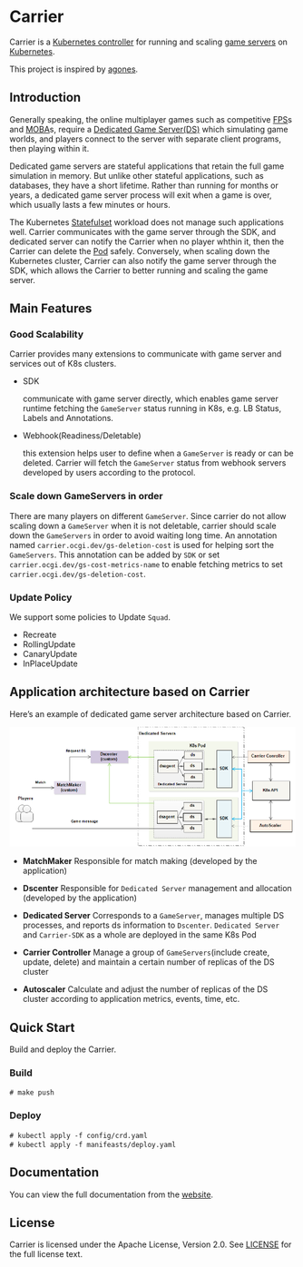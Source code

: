# Carrier

Carrier is a [Kubernetes controller](https://kubernetes.io/docs/concepts/architecture/controller/) for running and scaling [game servers](https://en.wikipedia.org/wiki/Game_server) on [Kubernetes](https://kubernetes.io/).

This project is inspired by [agones](https://github.com/googleforgames/agones).

## Introduction

Generally speaking, the online multiplayer games such as competitive [FPS](https://en.wikipedia.org/wiki/First-person_shooter)s and [MOBA](https://en.wikipedia.org/wiki/Multiplayer_online_battle_arena)s, require a [Dedicated Game Server(DS)](https://en.wikipedia.org/wiki/Game_server#Dedicated_server) which simulating game worlds, and players connect to the server with separate client programs, then playing within it. 

Dedicated game servers are stateful applications that retain the full game simulation in memory. But unlike other stateful applications, such as databases, they have a short lifetime. Rather than running for months or years, a dedicated game server process will exit when a game is over, which usually lasts a few minutes or hours.

The Kubernetes [Statefulset](https://kubernetes.io/docs/concepts/workloads/controllers/statefulset/) workload does not manage such applications well. Carrier communicates with the game server through the SDK, and dedicated server can notify the Carrier when no player whthin it, then the Carrier can delete the [Pod](https://kubernetes.io/docs/concepts/workloads/pods/) safely. Conversely, when scaling down the Kubernetes cluster, Carrier can also notify the game server through the SDK, which allows the Carrier to better running and scaling the game server.

## Main Features

### Good Scalability

Carrier provides many extensions to communicate with game server and services out of K8s clusters.

- SDK

  communicate with game server directly, which enables game server runtime fetching the `GameServer` status running in K8s, e.g. LB Status, Labels and 
  Annotations.
  
- Webhook(Readiness/Deletable)

  this extension helps user to define when a `GameServer` is ready or can be deleted. Carrier will fetch the `GameServer` status from webhook servers developed 
  by users according to the protocol.

### Scale down GameServers in order

There are many players on different `GameServer`. Since carrier do not allow scaling down a `GameServer` when it is not deletable, carrier should scale down 
the `GameServers` in order to avoid waiting long time. An annotation named `carrier.ocgi.dev/gs-deletion-cost` is used for helping sort the `GameServers`. 
This annotation can be added by `SDK` or set `carrier.ocgi.dev/gs-cost-metrics-name` to enable fetching metrics to set `carrier.ocgi.dev/gs-deletion-cost`. 

### Update Policy

We support some policies to Update `Squad`.

- Recreate
- RollingUpdate
- CanaryUpdate
- InPlaceUpdate

## Application architecture based on Carrier

Here’s an example of dedicated game server architecture based on Carrier.

![The overall game server architecture](./docs/img/application_architecture.png)

- **MatchMaker** Responsible for match making (developed by the application)

- **Dscenter** Responsible for `Dedicated Server` management and allocation (developed by the application)

- **Dedicated Server** Corresponds to a `GameServer`, manages multiple DS processes, and reports ds information to `Dscenter`. `Dedicated Server` and `Carrier-SDK` as a whole are deployed in the same K8s Pod

- **Carrier Controller** Manage a group of `GameServers`(include create, update, delete) and maintain a certain number of replicas of the DS cluster

- **Autoscaler** Calculate and adjust the number of replicas of the DS cluster according to application metrics, events, time, etc.

## Quick Start

Build and deploy the Carrier.

### Build

```shell script
# make push
```

### Deploy

```shell script
# kubectl apply -f config/crd.yaml
# kubectl apply -f manifeasts/deploy.yaml
```

## Documentation

You can view the full documentation from the [website](https://ocgi.github.io).

## License

Carrier is licensed under the Apache License, Version 2.0. See [LICENSE](./LICENSE.md) for the full license text.